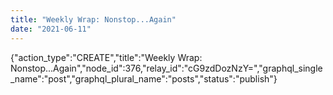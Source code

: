 ```yaml
---
title: "Weekly Wrap: Nonstop...Again"
date: "2021-06-11"
---
```


{"action\_type":"CREATE","title":"Weekly Wrap: Nonstop...Again","node\_id":376,"relay\_id":"cG9zdDozNzY=","graphql\_single\_name":"post","graphql\_plural\_name":"posts","status":"publish"}
